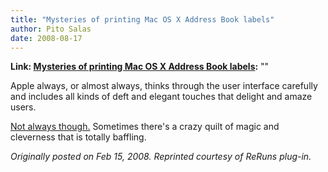 ```yaml
---
title: "Mysteries of printing Mac OS X Address Book labels"
author: Pito Salas
date: 2008-08-17
---
```


**Link: [Mysteries of printing Mac OS X Address Book labels](None):** ""



Apple always, or almost always, thinks through the user interface carefully
and includes all kinds of deft and elegant touches that delight and amaze
users.

[Not always
though.](<http://www.macosxhints.com/article.php?story=20051221232010333%3Cbr%20/%3E>)
Sometimes there's a crazy quilt of magic and cleverness that is totally
baffling.

_Originally posted on Feb 15, 2008. Reprinted courtesy of ReRuns plug-in._


